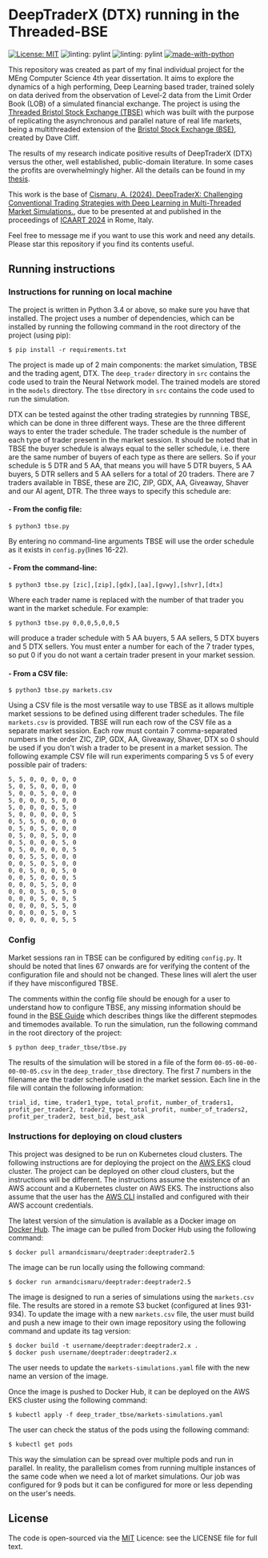 # DeepTraderX (DTX) running in the Threaded-BSE

[![License: MIT](https://img.shields.io/badge/License-MIT-blue.svg)](https://opensource.org/licenses/MIT)
![linting: pylint](https://img.shields.io/badge/linting-pylint-yellowgreen)
![linting: pylint](https://github.com/armandcismaru/DeepTrader-on-Threaded-BSE/actions/workflows/pylint.yml/badge.svg)
[![made-with-python](https://img.shields.io/badge/Made%20with-Python-1f425f.svg)](https://www.python.org/)

This repository was created as part of my final individual project for the MEng Computer Science 4th year dissertation. It aims to explore the dynamics of a high performing, Deep Learning based trader, trained solely on data derived from the observation of Level-2 data from the Limit Order Book (LOB) of a simulated financial exchange. The project is using the [Threaded Bristol Stock Exchange (TBSE)](https://github.com/MichaelRol/Threaded-Bristol-Stock-Exchange) which was built with the purpose of replicating the asynchronous and parallel nature of real life markets, being a multithreaded extension of the [Bristol Stock Exchange (BSE)](https://github.com/davecliff/BristolStockExchange), created by Dave Cliff.

The results of my research indicate positive results of DeepTraderX (DTX) versus the other, well established, public-domain literature. In some cases the profits are overwhelmingly higher. All the details can be found in my [thesis](fz19792_meng_dissertation.pdf). 

This work is the base of [Cismaru, A. (2024). DeepTraderX: Challenging Conventional Trading Strategies with Deep Learning in Multi-Threaded Market Simulations.](cismaru2024.pdf), due to be presented at and published in the proceedings of [ICAART 2024](https://icaart.scitevents.org) in Rome, Italy. 

Feel free to message me if you want to use this work and need any details. Please star this repository if you find its contents useful.

## Running instructions

### Instructions for running on local machine

The project is written in Python 3.4 or above, so make sure you have that installed. The project uses a number of dependencies, which can be installed by running the following command in the root directory of the project (using pip):

```console
$ pip install -r requirements.txt
```

The project is made up of 2 main components: the market simulation, TBSE and the trading agent, DTX.
The ```deep_trader``` directory in ```src``` contains the code used to train the Neural Network model. The trained models are stored in the ```models``` directory. The ```tbse``` directory in ```src``` contains the code used to run the simulation.

DTX can be tested against the other trading strategies by runnning TBSE, which can be done in three different ways. These are the three different ways to enter the trader schedule. The trader schedule is the number of each type of trader present in the market session. It should be noted that in TBSE the buyer schedule is always equal to the seller schedule, i.e. there are the same number of buyers of each type as there are sellers. So if your schedule is 5 DTR and 5 AA, that means you will have 5 DTR buyers, 5 AA buyers, 5 DTR sellers and 5 AA sellers for a total of 20 traders. There are 7 traders available in TBSE, these are ZIC, ZIP, GDX, AA, Giveaway, Shaver and our AI agent, DTR. The three ways to specify this schedule are:

#### - From the config file:

```console
$ python3 tbse.py
```
By entering no command-line arguments TBSE will use the order schedule as it exists in ```config.py```(lines 16-22).

#### - From the command-line:

```console
$ python3 tbse.py [zic],[zip],[gdx],[aa],[gvwy],[shvr],[dtx]
```
Where each trader name is replaced with the number of that trader you want in the market schedule. For example:
```console
$ python3 tbse.py 0,0,0,5,0,0,5
```
will produce a trader schedule with 5 AA buyers, 5 AA sellers, 5 DTX buyers and 5 DTX sellers. You must enter a number for each of the 7 trader types, so put 0 if you do not want a certain trader present in your market session.

#### - From a CSV file:

```console
$ python3 tbse.py markets.csv
```

Using a CSV file is the most versatile way to use TBSE as it allows multiple market sessions to be defined using different trader schedules. The file ```markets.csv``` is provided. TBSE will run each row of the CSV file as a separate market session. Each row must contain 7 comma-separated numbers in the order ZIC, ZIP, GDX, AA, Giveaway, Shaver, DTX so 0 should be used if you don't wish a trader to be present in a market session. The following example CSV file will run experiments comparing 5 vs 5 of every possible pair of traders:

```
5, 5, 0, 0, 0, 0, 0
5, 0, 5, 0, 0, 0, 0
5, 0, 0, 5, 0, 0, 0
5, 0, 0, 0, 5, 0, 0
5, 0, 0, 0, 0, 5, 0
5, 0, 0, 0, 0, 0, 5
0, 5, 5, 0, 0, 0, 0
0, 5, 0, 5, 0, 0, 0
0, 5, 0, 0, 5, 0, 0
0, 5, 0, 0, 0, 5, 0
0, 5, 0, 0, 0, 0, 5
0, 0, 5, 5, 0, 0, 0
0, 0, 5, 0, 5, 0, 0
0, 0, 5, 0, 0, 5, 0
0, 0, 5, 0, 0, 0, 5
0, 0, 0, 5, 5, 0, 0
0, 0, 0, 5, 0, 5, 0
0, 0, 0, 5, 0, 0, 5
0, 0, 0, 0, 5, 5, 0
0, 0, 0, 0, 5, 0, 5
0, 0, 0, 0, 0, 5, 5
```

### Config

Market sessions ran in TBSE can be configured by editing ```config.py```. It should be noted that lines 67 onwards are for verifying the content of the configuration file and should not be changed. These lines will alert the user if they have misconfigured TBSE.

The comments within the config file should be enough for a user to understand how to configure TBSE, any missing information should be found in the [BSE Guide](https://github.com/davecliff/BristolStockExchange/blob/master/BSEguide1.2e.pdf "BSE Guide") which describes things like the different stepmodes and timemodes available. 
To run the simulation, run the following command in the root directory of the project:

```console
$ python deep_trader_tbse/tbse.py
```

The results of the simulation will be stored in a file of the form ```00-05-00-00-00-00-05.csv``` in the ```deep_trader_tbse``` directory. The first 7 numbers in the filename are the trader schedule used in the market session. Each line in the file will contain the following information:

```
trial_id, time, trader1_type, total_profit, number_of_traders1, profit_per_trader2, trader2_type, total_profit, number_of_traders2, profit_per_trader2, best_bid, best_ask
```

### Instructions for deploying on cloud clusters

This project was designed to be run on Kubernetes cloud clusters. The following instructions are for deploying the project on the [AWS EKS](https://aws.amazon.com/eks/ "AWS EKS") cloud cluster. The project can be deployed on other cloud clusters, but the instructions will be different. The instructions assume the existence of an AWS account and a Kubernetes cluster on AWS EKS. The instructions also assume that the user has the [AWS CLI](https://aws.amazon.com/cli/ "AWS CLI") installed and configured with their AWS account credentials.

The latest version of the simulation is available as a Docker image on [Docker Hub](https://hub.docker.com/repository/docker/armandcismaru/deeptrader/general). The image can be pulled from Docker Hub using the following command:

```console
$ docker pull armandcismaru/deeptrader:deeptrader2.5
```

The image can be run locally using the following command:

```console
$ docker run armandcismaru/deeptrader:deeptrader2.5
```

The image is designed to run a series of simulations using the ```markets.csv``` file. The results are stored in a remote S3 bucket (configured at lines 931-934). To update the image with a new ```markets.csv``` file, the user must build and push a new image to their own image repository using the following command and update its tag version:

```console
$ docker build -t username/deeptrader:deeptrader2.x .
$ docker push username/deeptrader:deeptrader2.x
```

The user needs to update the ```markets-simulations.yaml``` file with the new name an version of the image.

Once the image is pushed to Docker Hub, it can be deployed on the AWS EKS cluster using the following command:

```console
$ kubectl apply -f deep_trader_tbse/markets-simulations.yaml
```

The user can check the status of the pods using the following command:

```console
$ kubectl get pods
```

This way the simulation can be spread over multiple pods and run in parallel. In reality, the parallelism comes from running multiple instances of the same code when we need a lot of market simulations. Our job was configured for 9 pods but it can be configured for more or less depending on the user's needs.

## License
The code is open-sourced via the [MIT](http://opensource.org/licenses/mit-license.php) Licence: see the LICENSE file for full text. 
